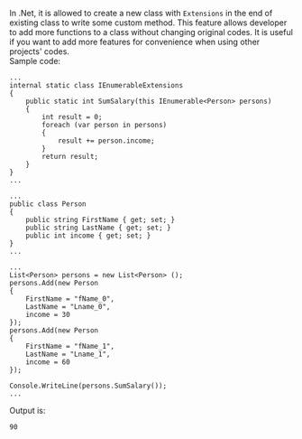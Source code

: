 In .Net, it is allowed to create a new class with `Extensions` in the end of existing class to write some custom method. This feature allows developer to add more functions to a class without changing original codes. It is useful if you want to add more features for convenience when using other projects' codes.   
Sample code:  

```
...
internal static class IEnumerableExtensions
{
    public static int SumSalary(this IEnumerable<Person> persons) 
    {
        int result = 0;
        foreach (var person in persons)
        {
            result += person.income;
        }
        return result;
    }
}
...
```
```
...
public class Person
{
    public string FirstName { get; set; }
    public string LastName { get; set; }
    public int income { get; set; }
}
...
```
```
...
List<Person> persons = new List<Person> ();
persons.Add(new Person
{
    FirstName = "fName_0",
    LastName = "Lname_0",
    income = 30
});
persons.Add(new Person
{
    FirstName = "fName_1",
    LastName = "Lname_1",
    income = 60
});

Console.WriteLine(persons.SumSalary());
...
```
Output is:
```
90
```
